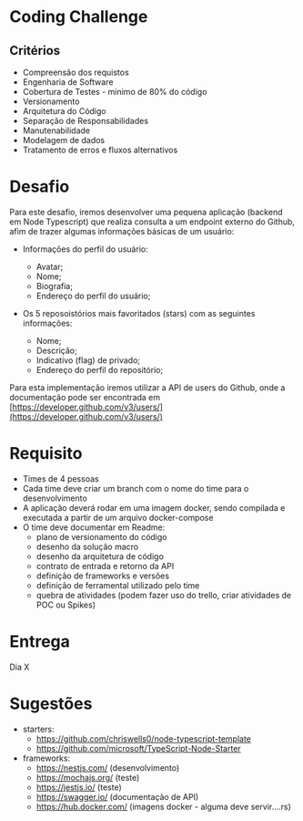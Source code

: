 # Coding Challenge #

## Critérios

* Compreensão dos requistos
* Engenharia de Software
* Cobertura de Testes - minimo de 80% do código
* Versionamento
* Arquitetura do Código
* Separação de Responsabilidades
* Manutenabilidade
* Modelagem de dados 
* Tratamento de erros e fluxos alternativos

# Desafio

Para este desafio, iremos desenvolver uma pequena aplicação (backend em Node Typescript) que realiza consulta a um endpoint externo do Github, afim de trazer algumas informações básicas de um usuário:

* Informações do perfil do usuário:
  * Avatar;
  * Nome;
  * Biografia;
  * Endereço do perfil do usuário;

* Os 5 reposoistórios mais favoritados (stars) com as seguintes informações:
  * Nome;
  * Descrição;
  * Indicativo (flag) de privado;
  * Endereço do perfil do repositório;

Para esta implementação iremos utilizar a API de users do Github, onde a documentação  pode ser encontrada em  [https://developer.github.com/v3/users/](https://developer.github.com/v3/users/)

# Requisito

* Times de 4 pessoas
* Cada time deve criar um branch com o nome do time para o desenvolvimento
* A aplicação deverá rodar em uma imagem docker, sendo compilada e executada a partir de um arquivo docker-compose
* O time deve documentar em Readme: 
  * plano de versionamento do código
  * desenho da solução macro
  * desenho da arquitetura de código
  * contrato de entrada e retorno da API
  * definição de frameworks e versões
  * definição de ferramental utilizado pelo time
  * quebra de atividades (podem fazer uso do trello, criar atividades de POC ou Spikes)
 
# Entrega
Dia X


# Sugestões
* starters:
  * https://github.com/chriswells0/node-typescript-template
  * https://github.com/microsoft/TypeScript-Node-Starter
* frameworks:
  *  https://nestjs.com/ (desenvolvimento)
  *  https://mochajs.org/ (teste)
  *  https://jestjs.io/ (teste)
  *  https://swagger.io/ (documentação de API)
  *  https://hub.docker.com/ (imagens docker - alguma deve servir....rs)
